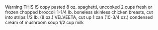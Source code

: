  Warning THIS IS copy pasted 
 8 oz. spaghetti, uncooked
 2 cups fresh or frozen chopped broccoli
 1-1/4 lb. boneless skinless chicken breasts, cut into strips
 1/2 lb. (8 oz.) VELVEETA, cut up
 1 can (10-3/4 oz.) condensed cream of mushroom soup
 1/2 cup milk